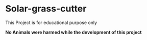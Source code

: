 # Solar-grass-cutter
This Project is for educational purpose only

**No Animals were harmed while the development of this project**
